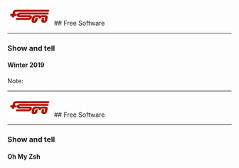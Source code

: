 
<img src=slides/img/FSM_logo.png width="20%">
## Free Software
<hr />

### Show and tell

#### Winter 2019


Note:

---

<img src=slides/img/FSM_logo.png width="20%">
## Free Software
<hr />

### Show and tell

#### Oh My Zsh
